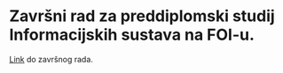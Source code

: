 # Završni rad za preddiplomski studij Informacijskih sustava na FOI-u.

[Link](https://drive.google.com/file/d/1FHhocGYWKdD9aUrYzu7uBtYuZTrgmoL-/view?usp=sharing)
 do završnog rada.

